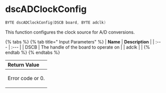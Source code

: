 # dscADClockConfig

```c
BYTE dscADClockConfig(DSCB board, BYTE adclk)
```

This function configures the clock source for A/D conversions.

{% tabs %}
{% tab title=" Input Parameters" %}
| **Name** | **Description** |
| :--- | :--- |
| DSCB | The handle of the board to operate on |
| adclk |  |
{% endtab %}
{% endtabs %}

<table>
  <thead>
    <tr>
      <th style="text-align:left">Return Value</th>
    </tr>
  </thead>
  <tbody>
    <tr>
      <td style="text-align:left">
        <p></p>
        <p>Error code or 0.</p>
      </td>
    </tr>
  </tbody>
</table>